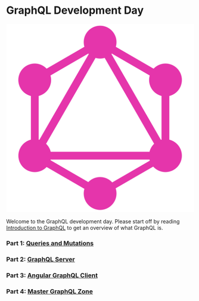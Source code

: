 
# GraphQL Development Day

![GraphQL Logo](GraphQL_Logo.png)

Welcome to the GraphQL development day. Please start off by reading [Introduction to GraphQL](https://graphql.org/learn/)
to get an overview of what GraphQL is.

### Part 1: [Queries and Mutations](queries_and_mutations.md)

### Part 2: [GraphQL Server](graphql_server.md)

### Part 3: [Angular GraphQL Client](graphql_client.md)

### Part 4: [Master GraphQL Zone](master_graphql.md)
